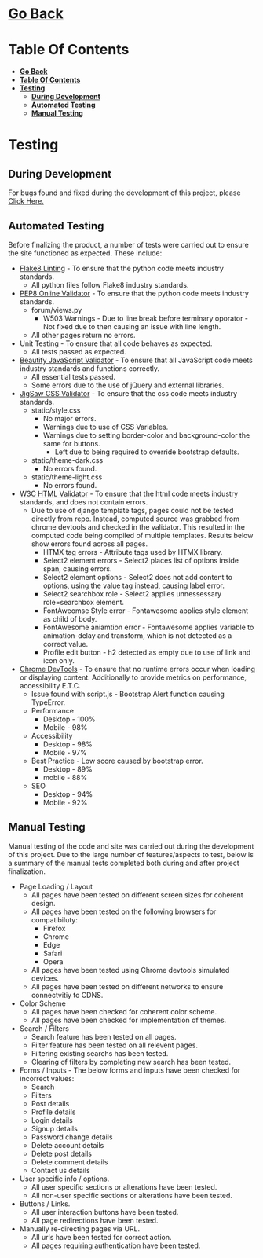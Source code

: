 # [**Go Back**](../README.md)

# **Table Of Contents**
- [**Go Back**](#go-back)
- [**Table Of Contents**](#table-of-contents)
- [**Testing**](#testing)
  - [**During Development**](#during-development)
  - [**Automated Testing**](#automated-testing)
  - [**Manual Testing**](#manual-testing)

# **Testing**

## **During Development**

For bugs found and fixed during the development of this project, please [Click Here.](https://github.com/search?q=repo%3Alukebinmore%2FGuild-Of-Geeks+%22Bug+Fix+-+%22&type=commits)

## **Automated Testing**

Before finalizing the product, a number of tests were carried out to ensure the site functioned as expected.
These include:

- [Flake8 Linting](https://flake8.pycqa.org/en/latest/) - To ensure that the python code meets industry standards.
  - All python files follow Flake8 industry standards.
- [PEP8 Online Validator](http://pep8online.com/) - To ensure that the python code meets industry standards.
  - forum/views.py
    - W503 Warnings - Due to line break before terminary oporator - Not fixed due to then causing an issue with line length.
  - All other pages return no errors.
- Unit Testing - To ensure that all code behaves as expected.
  - All tests passed as expected.
- [Beautify JavaScript Validator](https://beautifytools.com/javascript-validator.php) - To ensure that all JavaScript code meets industry standards and functions correctly.
  - All essential tests passed.
  - Some errors due to the use of jQuery and external libraries.
- [JigSaw CSS Validator](https://jigsaw.w3.org/css-validator/) - To ensure that the css code meets industry standards.
  - static/style.css
    - No major errors.
    - Warnings due to use of CSS Variables.
    - Warnings due to setting border-color and background-color the same for buttons.
      - Left due to being required to override bootstrap defaults.
  - static/theme-dark.css
    - No errors found.
  - static/theme-light.css
    - No errors found.
- [W3C HTML Validator](https://validator.w3.org/#validate_by_input) - To ensure that the html code meets industry standards, and does not contain errors.
  - Due to use of django template tags, pages could not be tested directly from repo. Instead, computed source was grabbed from chrome devtools and checked in the validator. This resulted in the computed code being compiled of multiple templates. Results below show errors found across all pages.
    - HTMX tag errors - Attribute tags used by HTMX library.
    - Select2 element errors - Select2 places list of options inside span, causing errors.
    - Select2 element options - Select2 does not add content to options, using the value tag instead, causing label error.
    - Select2 searchbox role - Select2 applies unnessessary role=searchbox element.
    - FontAweomse Style error - Fontawesome applies style element as child of body.
    - FontAwesome aniamtion error - Fontawesome applies variable to animation-delay and transform, which is not detected as a correct value.
    - Profile edit button - h2 detected as empty due to use of link and icon only.
- [Chrome DevTools](https://developer.chrome.com/docs/devtools/) - To ensure that no runtime errors occur when loading or displaying content. Additionally to provide metrics on performance, accessibility E.T.C.
  - Issue found with script.js - Bootstrap Alert function causing TypeError.
  - Performance
    - Desktop - 100%
    - Mobile - 98%
  - Accessibility
    - Desktop - 98%
    - Mobile - 97%
  - Best Practice - Low score caused by bootstrap error.
    - Desktop - 89%
    - mobile - 88%
  - SEO
    - Desktop - 94%
    - Mobile - 92%

## **Manual Testing**

Manual testing of the code and site was carried out during the development of this project. Due to the large number of features/aspects to test, below is a summary of the manual tests completed both during and after project finalization.

- Page Loading / Layout
  - All pages have been tested on different screen sizes for coherent design.
  - All pages have been tested on the following browsers for compatibiluty:
    - Firefox
    - Chrome
    - Edge
    - Safari
    - Opera
  - All pages have been tested using Chrome devtools simulated devices.
  - All pages have been tested on different networks to ensure connectvitiy to CDNS.
- Color Scheme
  - All pages have been checked for coherent color scheme.
  - All pages have been checked for implementation of themes.
- Search / Filters
  - Search feature has been tested on all pages.
  - Filter feature has been tested on all relevent pages.
  - Filtering existing searchs has been tested.
  - Clearing of filters by completing new search has been tested.
- Forms / Inputs - The below forms and inputs have been checked for incorrect values:
  - Search
  - Filters
  - Post details
  - Profile details
  - Login details
  - Signup details
  - Password change details
  - Delete account details
  - Delete post details
  - Delete comment details
  - Contact us details
- User specific info / options.
  - All user specific sections or alterations have been tested.
  - All non-user specific sections or alterations have been tested.
- Buttons / Links.
  - All user interaction buttons have been tested.
  - All page redirections have been tested.
- Manually re-directing pages via URL.
  - All urls have been tested for correct action.
  - All pages requiring authentication have been tested.
